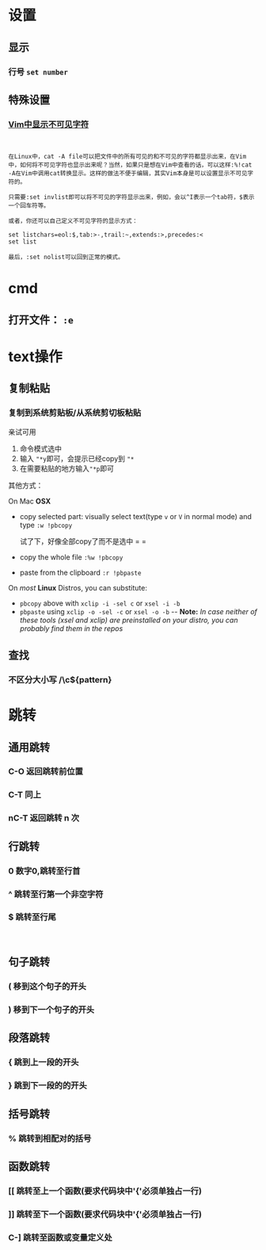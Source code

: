 # 设置



## 显示



### 行号 `set number`







## 特殊设置

### [Vim中显示不可见字符](http://blog.csdn.net/wusecaiyun/article/details/50435416)                     

```


在Linux中，cat -A file可以把文件中的所有可见的和不可见的字符都显示出来，在Vim中，如何将不可见字符也显示出来呢？当然，如果只是想在Vim中查看的话，可以这样:%!cat -A在Vim中调用cat转换显示。这样的做法不便于编辑，其实Vim本身是可以设置显示不可见字符的。

只需要:set invlist即可以将不可见的字符显示出来，例如，会以^I表示一个tab符，$表示一个回车符等。

或者，你还可以自己定义不可见字符的显示方式：

set listchars=eol:$,tab:>-,trail:~,extends:>,precedes:<
set list

最后，:set nolist可以回到正常的模式。
```



# cmd



## 打开文件： `:e`





# text操作



## 复制粘贴



### 复制到系统剪贴板/从系统剪切板粘贴



亲试可用

1. 命令模式选中
2. 输入 `"*y`即可，会提示已经copy到 `"*`
3. 在需要粘贴的地方输入`"*p`即可



其他方式：

On Mac **OSX**

- copy selected part: visually select text(type `v` or `V` in normal mode) and type `:w !pbcopy`

  试了下，好像全部copy了而不是选中 = =

- copy the whole file `:%w !pbcopy`

- paste from the clipboard `:r !pbpaste`

On *most* **Linux** Distros, you can substitute:

- `pbcopy` above with `xclip -i -sel c` or `xsel -i -b`
- `pbpaste` using `xclip -o -sel -c` or `xsel -o -b`
  -- **Note:** *In case neither of these tools (xsel and xclip) are preinstalled on your distro, you can probably find them in the repos*




## 查找



### 不区分大小写 /\c${pattern}





# 跳转



## 通用跳转

### C-O 返回跳转前位置 

### C-T 同上 

### nC-T 返回跳转 n 次



## 行跳转

### 0 数字0,跳转至行首 

### ^ 跳转至行第一个非空字符 

### $ 跳转至行尾

​                    



## 句子跳转

### ( 移到这个句子的开头

### ) 移到下一个句子的开头



## 段落跳转

### { 跳到上一段的开头

### } 跳到下一段的的开头



## 括号跳转



### % 跳转到相配对的括号



## 函数跳转



### [[ 跳转至上一个函数(要求代码块中'{'必须单独占一行)

### ]] 跳转至下一个函数(要求代码块中'{'必须单独占一行)

### C-] 跳转至函数或变量定义处











